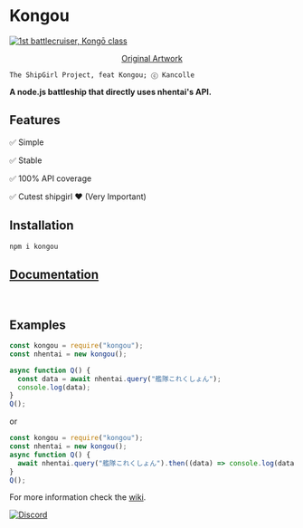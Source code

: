 # **Kongou**

<a href="https://i.imgur.com/6geUHqy.png">
<img align=center title="1st battlecruiser, Kongō class" src="https://i.imgur.com/6geUHqy.png"/>
</a>

[<p align=center> Original Artwork](https://www.pixiv.net/en/artworks/83860230)

```;
The ShipGirl Project, feat Kongou; ⓒ Kancolle
```

**A node.js battleship that directly uses nhentai's API.**<br>



## Features

✅ Simple

✅ Stable

✅ 100% API coverage

✅ Cutest shipgirl ❤ (Very Important)

## Installation

```bash
npm i kongou
```


## [Documentation](https://github.com/cCurmudgeon/Kongou/wiki)
<br>


## Examples

```js
const kongou = require("kongou");
const nhentai = new kongou();

async function Q() {
  const data = await nhentai.query("艦隊これくしょん");
  console.log(data);
}
Q();
```

or

```js
const kongou = require("kongou");
const nhentai = new kongou();
async function Q() {
  await nhentai.query("艦隊これくしょん").then((data) => console.log(data));
}
Q();
```

For more information check the [wiki](https://github.com/cCurmudgeon/Kongou/wiki).

[![Discord](https://img.shields.io/discord/698062395263942686?color=%235A71C3&label=Discord&logo=discord&logoColor=white)](https://discord.gg/ymuR2htTfy)